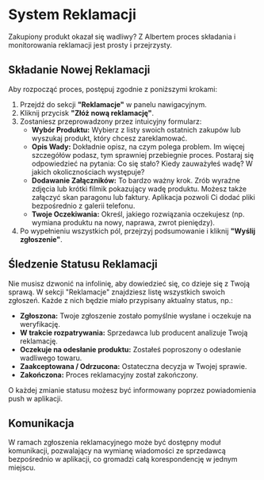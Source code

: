# System Reklamacji

Zakupiony produkt okazał się wadliwy? Z Albertem proces składania i monitorowania reklamacji jest prosty i przejrzysty.

## Składanie Nowej Reklamacji

Aby rozpocząć proces, postępuj zgodnie z poniższymi krokami:

1.  Przejdź do sekcji **"Reklamacje"** w panelu nawigacyjnym.
2.  Kliknij przycisk **"Złóż nową reklamację"**.
3.  Zostaniesz przeprowadzony przez intuicyjny formularz:
    *   **Wybór Produktu:** Wybierz z listy swoich ostatnich zakupów lub wyszukaj produkt, który chcesz zareklamować.
    *   **Opis Wady:** Dokładnie opisz, na czym polega problem. Im więcej szczegółów podasz, tym sprawniej przebiegnie proces. Postaraj się odpowiedzieć na pytania: Co się stało? Kiedy zauważyłeś wadę? W jakich okolicznościach występuje?
    *   **Dodawanie Załączników:** To bardzo ważny krok. Zrób wyraźne zdjęcia lub krótki filmik pokazujący wadę produktu. Możesz także załączyć skan paragonu lub faktury. Aplikacja pozwoli Ci dodać pliki bezpośrednio z galerii telefonu.
    *   **Twoje Oczekiwania:** Określ, jakiego rozwiązania oczekujesz (np. wymiana produktu na nowy, naprawa, zwrot pieniędzy).
4.  Po wypełnieniu wszystkich pól, przejrzyj podsumowanie i kliknij **"Wyślij zgłoszenie"**.

## Śledzenie Statusu Reklamacji

Nie musisz dzwonić na infolinię, aby dowiedzieć się, co dzieje się z Twoją sprawą. W sekcji "Reklamacje" znajdziesz listę wszystkich swoich zgłoszeń. Każde z nich będzie miało przypisany aktualny status, np.:

*   **Zgłoszona:** Twoje zgłoszenie zostało pomyślnie wysłane i oczekuje na weryfikację.
*   **W trakcie rozpatrywania:** Sprzedawca lub producent analizuje Twoją reklamację.
*   **Oczekuje na odesłanie produktu:** Zostałeś poproszony o odesłanie wadliwego towaru.
*   **Zaakceptowana / Odrzucona:** Ostateczna decyzja w Twojej sprawie.
*   **Zakończona:** Proces reklamacyjny został zakończony.

O każdej zmianie statusu możesz być informowany poprzez powiadomienia push w aplikacji.

## Komunikacja

W ramach zgłoszenia reklamacyjnego może być dostępny moduł komunikacji, pozwalający na wymianę wiadomości ze sprzedawcą bezpośrednio w aplikacji, co gromadzi całą korespondencję w jednym miejscu.
